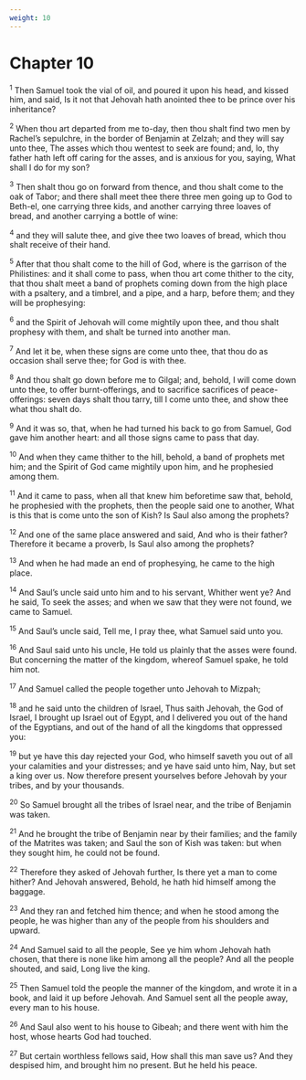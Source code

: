 ```yaml
---
weight: 10
---
```


# Chapter 10

<sup>1</sup> Then Samuel took the vial of oil, and poured it upon his head, and kissed him, and said, Is it not that Jehovah hath anointed thee to be prince over his inheritance? 

<sup>2</sup> When thou art departed from me to-day, then thou shalt find two men by Rachel’s sepulchre, in the border of Benjamin at Zelzah; and they will say unto thee, The asses which thou wentest to seek are found; and, lo, thy father hath left off caring for the asses, and is anxious for you, saying, What shall I do for my son? 

<sup>3</sup> Then shalt thou go on forward from thence, and thou shalt come to the oak of Tabor; and there shall meet thee there three men going up to God to Beth-el, one carrying three kids, and another carrying three loaves of bread, and another carrying a bottle of wine: 

<sup>4</sup> and they will salute thee, and give thee two loaves of bread, which thou shalt receive of their hand. 

<sup>5</sup> After that thou shalt come to the hill of God, where is the garrison of the Philistines: and it shall come to pass, when thou art come thither to the city, that thou shalt meet a band of prophets coming down from the high place with a psaltery, and a timbrel, and a pipe, and a harp, before them; and they will be prophesying: 

<sup>6</sup> and the Spirit of Jehovah will come mightily upon thee, and thou shalt prophesy with them, and shalt be turned into another man. 

<sup>7</sup> And let it be, when these signs are come unto thee, that thou do as occasion shall serve thee; for God is with thee. 

<sup>8</sup> And thou shalt go down before me to Gilgal; and, behold, I will come down unto thee, to offer burnt-offerings, and to sacrifice sacrifices of peace-offerings: seven days shalt thou tarry, till I come unto thee, and show thee what thou shalt do. 

<sup>9</sup> And it was so, that, when he had turned his back to go from Samuel, God gave him another heart: and all those signs came to pass that day. 

<sup>10</sup> And when they came thither to the hill, behold, a band of prophets met him; and the Spirit of God came mightily upon him, and he prophesied among them. 

<sup>11</sup> And it came to pass, when all that knew him beforetime saw that, behold, he prophesied with the prophets, then the people said one to another, What is this that is come unto the son of Kish? Is Saul also among the prophets? 

<sup>12</sup> And one of the same place answered and said, And who is their father? Therefore it became a proverb, Is Saul also among the prophets? 

<sup>13</sup> And when he had made an end of prophesying, he came to the high place. 

<sup>14</sup> And Saul’s uncle said unto him and to his servant, Whither went ye? And he said, To seek the asses; and when we saw that they were not found, we came to Samuel. 

<sup>15</sup> And Saul’s uncle said, Tell me, I pray thee, what Samuel said unto you. 

<sup>16</sup> And Saul said unto his uncle, He told us plainly that the asses were found. But concerning the matter of the kingdom, whereof Samuel spake, he told him not. 

<sup>17</sup> And Samuel called the people together unto Jehovah to Mizpah; 

<sup>18</sup> and he said unto the children of Israel, Thus saith Jehovah, the God of Israel, I brought up Israel out of Egypt, and I delivered you out of the hand of the Egyptians, and out of the hand of all the kingdoms that oppressed you: 

<sup>19</sup> but ye have this day rejected your God, who himself saveth you out of all your calamities and your distresses; and ye have said unto him, Nay, but set a king over us. Now therefore present yourselves before Jehovah by your tribes, and by your thousands. 

<sup>20</sup> So Samuel brought all the tribes of Israel near, and the tribe of Benjamin was taken. 

<sup>21</sup> And he brought the tribe of Benjamin near by their families; and the family of the Matrites was taken; and Saul the son of Kish was taken: but when they sought him, he could not be found. 

<sup>22</sup> Therefore they asked of Jehovah further, Is there yet a man to come hither? And Jehovah answered, Behold, he hath hid himself among the baggage. 

<sup>23</sup> And they ran and fetched him thence; and when he stood among the people, he was higher than any of the people from his shoulders and upward. 

<sup>24</sup> And Samuel said to all the people, See ye him whom Jehovah hath chosen, that there is none like him among all the people? And all the people shouted, and said, Long live the king. 

<sup>25</sup> Then Samuel told the people the manner of the kingdom, and wrote it in a book, and laid it up before Jehovah. And Samuel sent all the people away, every man to his house. 

<sup>26</sup> And Saul also went to his house to Gibeah; and there went with him the host, whose hearts God had touched. 

<sup>27</sup> But certain worthless fellows said, How shall this man save us? And they despised him, and brought him no present. But he held his peace. 


